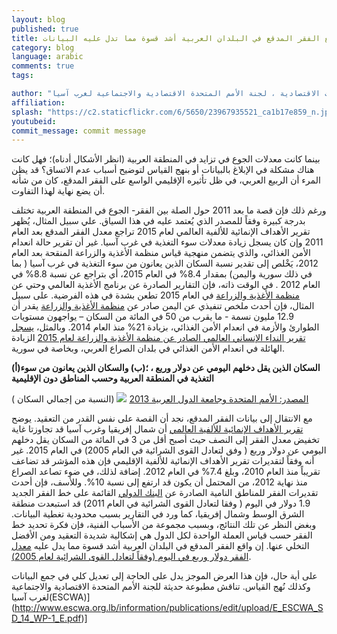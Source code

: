 ```yaml
---
layout: blog
published: true
title: إن واقع الفقر المدقع في البلدان العربية أشد قسوة مما تدل عليه البيانات  ...
category: blog
language: arabic
comments: true
tags: 

author: "خالد أبو اسماعيل -  رئيس قسم السياسات الاقتصادية ، لجنة الأمم المتحدة الاقتصادية والاجتماعية لغرب آسيا (ESCWA)"
affiliation: 
splash: "https://c2.staticflickr.com/6/5650/23967935521_ca1b17e859_n.jpg"
youtubeid: 
commit_message: commit message
---
```

بينما كانت معدلات الجوع في تزايد في المنطقة العربية (انظر الأشكال أدناه)؛ فهل كانت هناك مشكلة في الإبلاغ بالبيانات أو بنهج القياس لتوضيح أسباب عدم الاتساق؟  قد يظن المرء أن الربيع العربي، في ظل تأثيره الإقليمي الواسع على الفقر المدقع، كان من شأنه أن يضع نهاية لهذا التفاوت. <!-- more -->

  ورغم ذلك فإن قصة ما بعد 2011 حول الصلة بين الفقر- الجوع في المنطقة العربية تختلف بدرجة كبيرة وفقاً للمصدر الذي يُعتمد عليه في هذا السياق.     علي سبيل المثال، يُظهر تقرير الأهداف الإنمائية للألفية العالمي لعام 2015 تراجع معدل الفقر المدقع بعد العام 2011 وإن كان يسجل زيادة معدلات سوء التغذية في غرب آسيا.   غير أن تقرير حالة انعدام الأمن الغذائي، والذي يتضمن منهجية قياس منظمة الأغذية والزراعة المنقحة بعد العام 2012،  يَخْلص إلى تقدير نسبة السكان الذين يعانون من سوء التغذية في غرب آسيا ( بما في ذلك سورية واليمن) بمقدار 8.4% في العام 2015،  أي بتراجع عن نسبة 8.8%  في  العام 2012 .   في الوقت ذاته، فإن التقارير الصادرة عن برنامج الأغذية العالمي وحتي عن [منظمة الأغذية والزراعة](/http://www.fao.org/emergencies/appeals/2015/en) في العام 2015  تطعن بشدة في هذه الفرضية.  على سبيل المثال، فإن أحدث ملخص تنفيذي عن اليمن صادر عن [منظمة الأغذية والزراعة](/http://www.fao.org/emergencies/resources/documents/resources-detail/en/c/298069)  يقدر أن 12.9 مليون نسمة -  ما يقرب من 50 في المائة من السكان – يواجهون مستويات الطوارئ والأزمة في انعدام الأمن الغذائي، بزيادة 21% منذ العام 2014. وبالمثل، [يسجل تقرير النداء الإنساني العالمي الصادر عن منظمة الأغذية والزراعة لعام 2015](/http://www.fao.org/emergencies/appeals/2015/en) الزيادة الهائلة في انعدام الأمن الغذائي في بلدان الصراع العربي، وبخاصة في سورية.


**(أ)السكان الذين يقل دخلهم اليومي عن دولار وربع ، ؛(ب) والسكان الذين يعانون من سوء التغذية  في المنطقة العربية  وحسب المناطق دون الإقليمية**
 
( النسبة من إجمالي السكان)
![](http://farm6.staticflickr.com/5749/23768412770_4afafc9340_b.jpg)
[المصدر:  الأمم المتحدة وجامعة الدول العربية 2013](http://www.undp.org/content/dam/rbas/doc/MDGS%20publications/Arab_MDGR_2013_English.pdf)

مع الانتقال إلى بيانات الفقر المدقع،  نجد أن القصة على نفس القدر من التعقيد.  يوضح [تقرير الأهداف الإنمائية للألفية العالمي](http://www.undp.org/content/dam/rbas/doc/MDGS%20publications/Arab_MDGR_2013_English.pdf) أن شمال إفريقيا وغرب آسيا قد تجاوزتا غاية تخفيض معدل الفقر إلى النصف حيث أصبح أقل من 3 في المائة من السكان يقل دخلهم اليومي عن دولار وربع ( وفق لتعادل القوى الشرائية في العام 2005) في العام 2015.   غير أنه وفقاً لتقديرات تقرير الأهداف الإنمائية للألفية الإقليمي فإن هذه المؤشر قد تضاعف تقريباً منذ العام 2010، وبلغ 7.4% في العام 2012.  إضافة لذلك، في ضوء تصاعد الصراع منذ نهاية 2012، من المحتمل أن يكون قد ارتفع إلى نسبة 10%.   وللأسف، فإن أحدث تقديرات الفقر للمناطق النامية الصادرة عن [البنك الدولي](http://www-wds.worldbank.org/external/default/WDSContentServer/WDSP/IB/2015/10/14/090224b083144b10/2_0/Rendered/PDF/A0global0count00and0initial0results.pdf) القائمة على خط الفقر الجديد 1.9 دولار في اليوم ( وفقا لتعادل القوى الشرائية في العام 2011) قد استبعدت منطقة الشرق الوسط وشمال إفريقيا، كما ورد في التقارير بسبب محدودية تغطية البيانات.  وبغض النظر عن تلك النتائج، وبسبب مجموعة من الأسباب الفنية، فإن فكرة تحديد خط الفقر حسب قياس العملة الواحدة لكل الدول هي إشكالية شديدة التعقيد ومن الأفضل التخلي عنها.  إن واقع الفقر المدقع في البلدان العربية أشد قسوة مما يدل عليه [معدل الفقر دولار وربع في اليوم (وفقاً لتعادل القوى الشرائية لعام 2005)](http://www.ipc-undp.org/pub/IPCWorkingPaper93.pdf).

على أية حال، فإن هذا العرض الموجز يدل على الحاجة إلى تعديل كلي في جمع البيانات وكذلك نُهج القياس.  تناقش مطبوعة حديثة للجنة الأمم المتحدة الاقتصادية والاجتماعية لغرب آسيا(ESCWA)](http://www.escwa.org.lb/information/publications/edit/upload/E_ESCWA_SD_14_WP-1_E.pdf)]